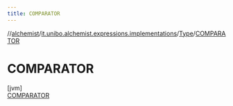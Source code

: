 ```yaml
---
title: COMPARATOR
---
```

//[alchemist](../../../../index.html)/[it.unibo.alchemist.expressions.implementations](../../index.html)/[Type](../index.html)/[COMPARATOR](index.html)



# COMPARATOR



[jvm]\
[COMPARATOR](index.html)


